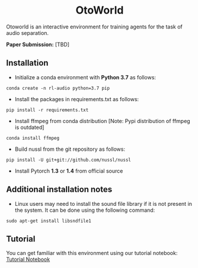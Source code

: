 <h1 align="center">OtoWorld</h1>

Otoworld is an interactive environment for training agents for the task of audio separation. <br>

**Paper Submission:** [TBD]

## Installation 

* Initialize a conda environment with **Python 3.7** as follows: 
```
conda create -n rl-audio python=3.7 pip
```
* Install the packages in requirements.txt as follows: 
```
pip install -r requirements.txt
```
* Install ffmpeg from conda distribution [Note: Pypi distribution of ffmpeg is outdated]
```
conda install ffmpeg
```
* Build nussl from the git repository as follows: 
```
pip install -U git+git://github.com/nussl/nussl
```
* Install Pytorch **1.3** or **1.4** from official source 

## Additional installation notes 
* Linux users may need to install the sound file library if it is not present in the system. It can be done using the following command: 
```
sudo apt-get install libsndfile1
```

## Tutorial 
You can get familiar with this environment using our tutorial notebook: [Tutorial Notebook](https://github.com/pseeth/rl_for_audition/blob/master/rl-audition/notebooks/tutorial.ipynb)



